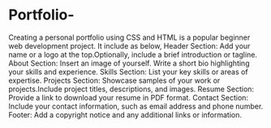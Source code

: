 # Portfolio-
Creating a personal portfolio using CSS and HTML is a popular beginner web development project. It include as below,
     Header Section: Add your name or a logo at the top.Optionally, include a brief introduction or tagline.
     About Section: Insert an image of yourself. Write a short bio highlighting your skills and experience.
     Skills Section: List your key skills or areas of expertise.
     Projects Section: Showcase samples of your work or projects.Include project titles, descriptions, and images.
     Resume Section: Provide a link to download your resume in PDF format.
     Contact Section: Include your contact information, such as email address and phone number.
     Footer: Add a copyright notice and any additional links or information.
